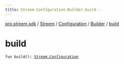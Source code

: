 ```yaml
---
title: Streem.Configuration.Builder.build - 
---
```


[pro.streem.sdk](../../../index.html) / [Streem](../../index.html) / [Configuration](../index.html) / [Builder](index.html) / [build](./build.html)

# build

`fun build(): `[`Streem.Configuration`](../index.html)